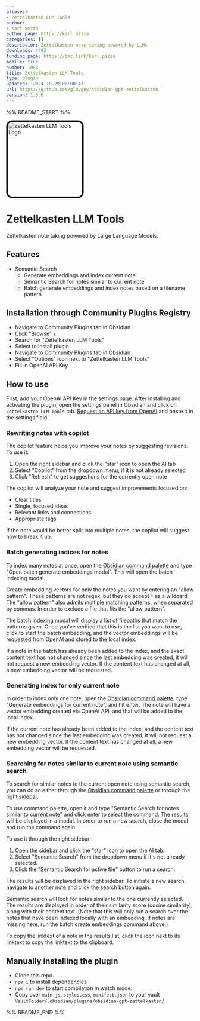 ```yaml
---
aliases:
- Zettelkasten LLM Tools
author:
- Karl Smith
author_page: https://karl.pizza
categories: []
description: Zettelkasten note taking powered by LLMs
downloads: 4493
funding_page: https://bmc.link/karl.pizza
mobile: true
number: 1083
title: Zettelkasten LLM Tools
type: plugin
updated: '2024-10-29T08:00:43'
url: https://github.com/glovguy/obsidian-gpt-zettelkasten
version: 1.3.0
---
```


%% README_START %%

<img src="https://raw.githubusercontent.com/glovguy/obsidian-gpt-zettelkasten/HEAD/NoteRobot.png" alt="Zettelkasten LLM Tools Logo" width="200" height="200" style="border-radius: 16px; border-style: solid; border-width: 4px; border-color: black;" />

# Zettelkasten LLM Tools

Zettelkasten note taking powered by Large Language Models.

## Features

- Semantic Search
  - Generate embeddings and index current note
  - Semantic Search for notes similar to current note
  - Batch generate embeddings and index notes based on a filename pattern

## Installation through Community Plugins Registry

- Navigate to Community Plugins tab in Obsidian
- Click "Browse" \
- Search for "Zettelkasten LLM Tools"
- Select to install plugin
- Navigate to Community Plugins tab in Obsidian
- Select "Options" icon next to "Zettelkasten LLM Tools"
- Fill in OpenAI API Key

## How to use

First, add your OpenAI API Key in the settings page. After installing and activating the plugin, open the settings panel in Obsidian and click on `Zettelkasten LLM Tools` tab. [Request an API key from OpenAI](https://help.openai.com/en/articles/4936850-where-do-i-find-my-secret-api-key) and paste it in the settings field.

### Rewriting notes with copilot

The copilot feature helps you improve your notes by suggesting revisions. To use it:

1. Open the right sidebar and click the "star" icon to open the AI tab
2. Select "Copilot" from the dropdown menu, if it is not already selected
3. Click "Refresh" to get suggestions for the currently open note

The copilot will analyze your note and suggest improvements focused on:
- Clear titles
- Single, focused ideas
- Relevant links and connections
- Appropriate tags

If the note would be better split into multiple notes, the copilot will suggest how to break it up.

### Batch generating indices for notes

To index many notes at once, open the [Obsidian command palette](https://help.obsidian.md/Plugins/Command+palette) and type "Open batch generate embeddings modal". This will open the batch indexing modal.

Create embedding vectors for only the notes you want by entering an "allow pattern". These patterns are not regex, but they do accept `*` as a wildcard. The "allow pattern" also admits multiple matching patterns, when separated by commas. In order to exclude a file that fits the "allow pattern".

The batch indexing modal will display a list of filepaths that match the patterns given. Once you've verified that this is the list you want to use, click to start the batch embedding, and the vector embeddings will be requested from OpenAI and stored to the local index.

If a note in the batch has already been added to the index, and the exact content text has not changed since the last embedding was created, it will not request a new embedding vector. If the content text has changed at all, a new embedding vector will be requested.

### Generating index for only current note

In order to index only one note, open the [Obsidian command palette](https://help.obsidian.md/Plugins/Command+palette), type "Generate embeddings for current note", and hit enter. The note will have a vector embedding created via OpenAI API, and that will be added to the local index.

If the current note has already been added to the index, and the content text has not changed since the last embedding was created, it will not request a new embedding vector. If the content text has changed at all, a new embedding vector will be requested.

### Searching for notes similar to current note using semantic search

To search for similar notes to the current open note using semantic search, you can do so either through  the [Obsidian command palette](https://help.obsidian.md/Plugins/Command+palette) or through the [right sidebar](https://help.obsidian.md/Getting+started/Use+the+mobile+app#Right+sidebar).

To use command palette, open it and type "Semantic Search for notes similar to current note" and click enter to select the command. The results will be displayed in a modal. In order to run a new search, close the modal and run the command again.

To use it through the right sidebar:
1. Open the sidebar and click the "star" icon to open the AI tab.
2. Select "Semantic Search" from the dropdown menu if it's not already selected.
3. Click the "Semantic Search for active file" button to run a search.

The results will be displayed in the right sidebar. To initiate a new search, navigate to another note and click the search button again.

Semantic search will look for notes similar to the one currently selected. The results are displayed in order of their similarity score (cosine similarity), along with their content text. (Note that this will only run a search over the notes that have been indexed locally with an embedding. If notes are missing here, run the batch create embeddings command above.)

To copy the linktext of a note in the results list, click the icon next to its linktext to copy the linktext to the clipboard.

## Manually installing the plugin

- Clone this repo.
- `npm i` to install dependencies
- `npm run dev` to start compilation in watch mode.
- Copy over `main.js`, `styles.css`, `manifest.json` to your vault `VaultFolder/.obsidian/plugins/obsidian-gpt-zettelkasten/`.


%% README_END %%